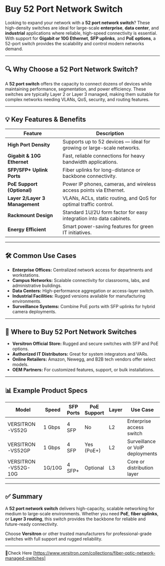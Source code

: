 # Buy 52 Port Network Switch 

Looking to expand your network with a **52 port network switch**? These high-density switches are ideal for large-scale **enterprise**, **data center**, and **industrial** applications where reliable, high-speed connectivity is essential. With support for **Gigabit or 10G Ethernet**, **SFP uplinks**, and **PoE options**, a 52-port switch provides the scalability and control modern networks demand.

---

## 🔍 Why Choose a 52 Port Network Switch?

A **52 port switch** offers the capacity to connect dozens of devices while maintaining performance, segmentation, and power efficiency. These switches are typically Layer 2 or Layer 3 managed, making them suitable for complex networks needing VLANs, QoS, security, and routing features.

---

## 💡 Key Features & Benefits

| Feature                        | Description                                                                |
|-------------------------------|----------------------------------------------------------------------------|
| **High Port Density**         | Supports up to 52 devices — ideal for growing or large-scale networks.     |
| **Gigabit & 10G Ethernet**    | Fast, reliable connections for heavy bandwidth applications.               |
| **SFP/SFP+ Uplink Ports**     | Fiber uplinks for long-distance or backbone connectivity.                  |
| **PoE Support (Optional)**    | Power IP phones, cameras, and wireless access points via Ethernet.         |
| **Layer 2/Layer 3 Management**| VLANs, ACLs, static routing, and QoS for optimal traffic control.          |
| **Rackmount Design**          | Standard 1U/2U form factor for easy integration into data cabinets.        |
| **Energy Efficient**          | Smart power-saving features for green IT initiatives.                     |

---

## 🛠️ Common Use Cases

- **Enterprise Offices:** Centralized network access for departments and workstations.  
- **Campus Networks:** Scalable connectivity for classrooms, labs, and administrative buildings.  
- **Data Centers:** High-performance aggregation or access-layer switch.  
- **Industrial Facilities:** Rugged versions available for manufacturing environments.  
- **Surveillance Systems:** Combine PoE ports with SFP uplinks for hybrid camera deployments.

---

## 🛒 Where to Buy 52 Port Network Switches

- **Versitron Official Store:** Rugged and secure switches with SFP and PoE options.  
- **Authorized IT Distributors:** Great for system integrators and VARs.  
- **Online Retailers:** Amazon, Newegg, and B2B tech vendors offer select models.  
- **OEM Partners:** For customized features, support, or bulk installations.

---

## 📊 Example Product Specs

| Model                 | Speed     | SFP Ports | PoE Support | Layer | Use Case                         |
|----------------------|-----------|-----------|-------------|-------|----------------------------------|
| VERSITRON-VS52G      | 1 Gbps    | 4 SFP     | No          | L2    | Enterprise access switch         |
| VERSITRON-VS52GP     | 1 Gbps    | 4 SFP     | Yes (PoE+)  | L2    | Surveillance or VoIP deployments |
| VERSITRON-VS52G-10G  | 1G/10G    | 4 SFP+    | Optional    | L3    | Core or distribution layer       |

---

## ✅ Summary

A **52 port network switch** delivers high-capacity, scalable networking for medium to large-scale environments. Whether you need **PoE**, **fiber uplinks**, or **Layer 3 routing**, this switch provides the backbone for reliable and future-ready connectivity.

Choose **Versitron** or other trusted manufacturers for professional-grade switches with full support and rugged reliability.

---

🔗Check Here 
[https://www.versitron.com/collections/fiber-optic-network-managed-switches]

